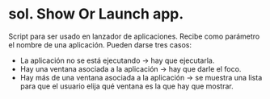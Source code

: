 sol. Show Or Launch app.
========================

Script para ser usado en lanzador de aplicaciones. Recibe como parámetro el nombre de una aplicación. Pueden darse tres casos:

* La aplicación no se está ejecutando -> hay que ejecutarla.
* Hay una ventana asociada a la aplicación -> hay que darle el foco.
* Hay más de una ventana asociada a la aplicación -> se muestra una lista para que el usuario elija qué ventana es la que hay que mostrar.
